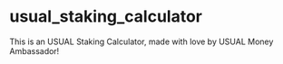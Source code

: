 # usual_staking_calculator

This is an USUAL Staking Calculator, made with love by USUAL Money Ambassador!